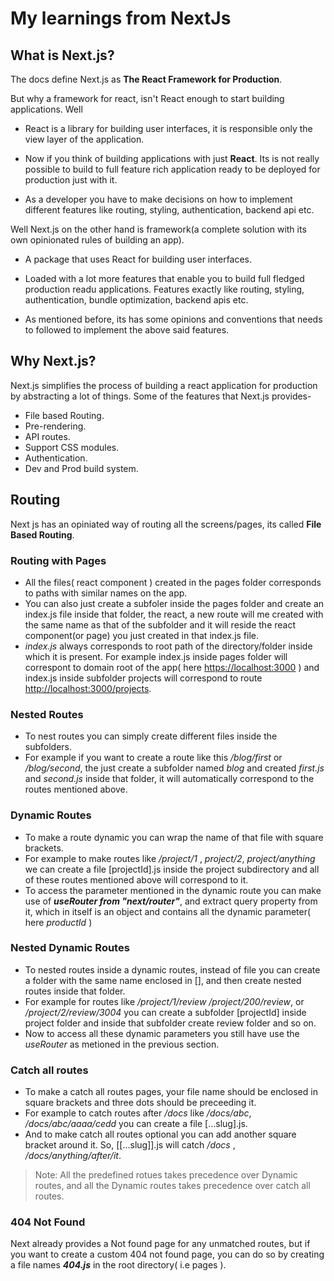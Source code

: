 # My learnings from NextJs

## What is Next.js?

The docs define Next.js as **The React Framework for Production**.

But why a framework for react, isn't React enough to start building applications. Well

- React is a library for building user interfaces, it is responsible only the view layer of the application.

- Now if you think of building applications with just **React**. Its is not really possible to build to full feature rich application ready to be deployed for production just with it.

- As a developer you have to make decisions on how to implement different features like routing, styling, authentication, backend api etc.

Well Next.js on the other hand is framework(a complete solution with its own opinionated rules of building an app).

- A package that uses React for building user interfaces.

- Loaded with a lot more features that enable you to build full fledged production readu applications. Features exactly like routing, styling, authentication, bundle optimization, backend apis etc.

- As mentioned before, its has some opinions and conventions that needs to followed to implement the above said features.

## Why Next.js?

Next.js simplifies the process of building a react application for production by abstracting a lot of things.
Some of the features that Next.js provides-

- File based Routing.
- Pre-rendering.
- API routes.
- Support CSS modules.
- Authentication.
- Dev and Prod build system.

## Routing

Next js has an opiniated way of routing all the screens/pages, its called **File Based Routing**.

### Routing with Pages

- All the files( react component ) created in the pages folder corresponds to paths with similar names on the app.
- You can also just create a subfoler inside the pages folder and create an index.js file inside that folder, the react, a new route will me created with the same name as that of the subfolder and it will reside the react component(or page) you just created in that index.js file.
- _index.js_ always corresponds to root path of the directory/folder inside which it is present. For example index.js inside pages folder will correspont to domain root of the app( here <https://localhost:3000> ) and index.js inside subfolder projects will correspond to route <http://localhost:3000/projects>.

### Nested Routes

- To nest routes you can simply create different files inside the subfolders.
- For example if you want to create a route like this _/blog/first_ or _/blog/second_, the just create a subfolder named _blog_ and created _first.js_ and _second.js_ inside that folder, it will automatically correspond to the routes mentioned above.

### Dynamic Routes

- To make a route dynamic you can wrap the name of that file with square brackets.
- For example to make routes like _/project/1_ , _project/2_, _project/anything_ we can create a file [projectId].js inside the project subdirectory and all of these routes mentioned above will correspond to it.
- To access the parameter mentioned in the dynamic route you can make use of **_useRouter from "next/router"_**, and extract query property from it, which in itself is an object and contains all the dynamic parameter( here _productId_ )

### Nested Dynamic Routes

- To nested routes inside a dynamic routes, instead of file you can create a folder with the same name enclosed in [], and then create nested routes inside that folder.
- For example for routes like _/project/1/review_ _/project/200/review_, or _/project/2/review/3004_ you can create a subfolder [projectId] inside project folder and inside that subfolder create review folder and so on.
- Now to access all these dynamic parameters you still have use the _useRouter_ as metioned in the previous section.

### Catch all routes

- To make a catch all routes pages, your file name should be enclosed in square brackets and three dots should be preceeding it.
- For example to catch routes after _/docs_ like _/docs/abc_, _/docs/abc/aaaa/cedd_ you can create a file [...slug].js.
- And to make catch all routes optional you can add another square bracket around it. So, [[...slug]].js will catch _/docs_ , _/docs/anything/after/it_.

> Note: All the predefined rotues takes precedence over Dynamic routes, and all the Dynamic routes takes precedence over catch all routes.

### 404 Not Found

Next already provides a Not found page for any unmatched routes, but if you want to create a custom 404 not found page, you can do so by creating a file names **_404.js_** in the root directory( i.e pages ).
